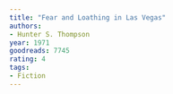 ```yaml
---
title: "Fear and Loathing in Las Vegas"
authors:
- Hunter S. Thompson
year: 1971
goodreads: 7745
rating: 4
tags:
- Fiction
---
```

